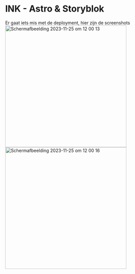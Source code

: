 # INK - Astro & Storyblok
Er gaat iets mis met de deployment, hier zijn de screenshots
<img width="386" alt="Schermafbeelding 2023-11-25 om 12 00 13" src="https://github.com/Harsves/INK-Astro/assets/112931845/000a2589-4bea-4655-9d7c-2e23ac75f34f">
<img width="386" alt="Schermafbeelding 2023-11-25 om 12 00 16" src="https://github.com/Harsves/INK-Astro/assets/112931845/bb75acf8-ff5f-452d-8e23-3053ec02bbec">
